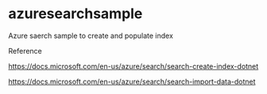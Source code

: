 # azuresearchsample
Azure saerch sample to create and populate index

Reference

https://docs.microsoft.com/en-us/azure/search/search-create-index-dotnet

https://docs.microsoft.com/en-us/azure/search/search-import-data-dotnet
